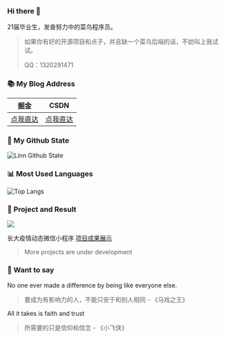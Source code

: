 ### Hi there 👋

21届毕业生，发奋努力中的菜鸟程序员。

> 如果你有好的开源项目和点子，并且缺一个菜鸟后端的话，不妨叫上我试试。
>
> QQ：1320291471
### 📚 My Blog Address

| 掘金                                                | CSDN                                          |
| --------------------------------------------------- | --------------------------------------------- |
| [点我直达](https://juejin.cn/user/3350967172733063) | [点我直达](https://blog.csdn.net/qq_39809458) |

### 🌈 My Github State
![Linn Github State](https://github-readme-stats.vercel.app/api?username=Linn-cn&show_icons=true&count_private=true)
### 📊 Most Used Languages
![Top Langs ](https://github-readme-stats.vercel.app/api/top-langs?username=Linn-cn)

### 🎉 Project and Result

[![](https://github-readme-stats.vercel.app/api/pin/?username=ZHENFENG13&repo=My-Blog-layui)](https://github.com/ZHENFENG13/My-Blog-layui)

长大疫情动态微信小程序
[项目成果展示](https://juejin.cn/pin/6844910569309356039)

> More projects are under development

### 💬 Want to say

No one ever made a difference by being like everyone else.

> 要成为有影响力的人，不能只安于和别人相同 - 《马戏之王》

All it takes is faith and trust

> 所需要的只是信仰和信念 - 《小飞侠》

